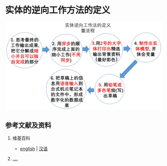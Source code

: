 # 实体的逆向工作方法的定义

![](/images/掌握逆向的使用实体实验的工作方法/实体的逆向工作方法的定义/1a1.jpg)

## 参考文献及资料

1. 维基百科
	- [english](.....) | [汉语](...)

2. [....](https://web.archive.org/web/20120520061156/http://www.sitance.com/cause/index.php) 


